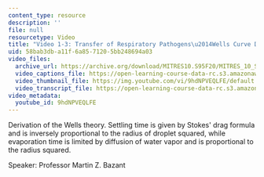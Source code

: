 ```yaml
---
content_type: resource
description: ''
file: null
resourcetype: Video
title: "Video 1-3: Transfer of Respiratory Pathogens\u2014Wells Curve Derivation (ASIDE)"
uid: 58bab3db-a11f-6a85-7120-5bb248694a03
video_files:
  archive_url: https://archive.org/download/MITRES10.S95F20/MITRES_10_S95F20_0103_300k.mp4
  video_captions_file: https://open-learning-course-data-rc.s3.amazonaws.com/res-10-s95-physics-of-covid-19-transmission-fall-2020/06e5025b59955e1face8d8aaf82106bb_9hdNPVEQLFE.vtt
  video_thumbnail_file: https://img.youtube.com/vi/9hdNPVEQLFE/default.jpg
  video_transcript_file: https://open-learning-course-data-rc.s3.amazonaws.com/res-10-s95-physics-of-covid-19-transmission-fall-2020/b99d9311c4b74b2db3c53be9c1761ec7_9hdNPVEQLFE.pdf
video_metadata:
  youtube_id: 9hdNPVEQLFE
---
```


Derivation of the Wells theory. Settling time is given by Stokes' drag formula and is inversely proportional to the radius of droplet squared, while evaporation time is limited by diffusion of water vapor and is proportional to the radius squared.

Speaker: Professor Martin Z. Bazant
